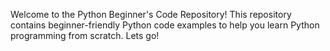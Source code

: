 Welcome to the Python Beginner's Code Repository! This repository contains beginner-friendly Python code examples to help you learn Python programming from scratch. Lets go!
